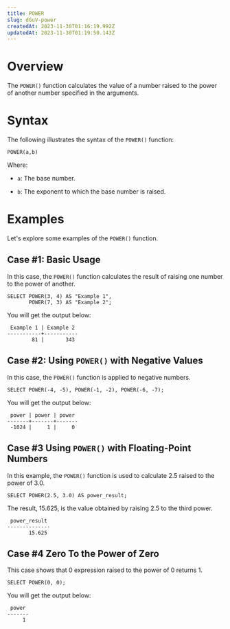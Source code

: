 ```yaml
---
title: POWER
slug: dGuV-power
createdAt: 2023-11-30T01:16:19.992Z
updatedAt: 2023-11-30T01:19:50.143Z
---
```


# **Overview**

The `POWER()` function calculates the value of a number raised to the power of another number specified in the arguments.&#x20;

# **Syntax**

The following illustrates the syntax of the `POWER()` function:

```pgsql
POWER(a,b)
```

Where:

*   `a`: The base number.

*   `b`: The exponent to which the base number is raised.

# **Examples**

Let's explore some examples of the `POWER()` function.

## Case #1: **Basic Usage**

In this case, the `POWER()` function calculates the result of raising one number to the power of another.

```pgsql
SELECT POWER(3, 4) AS "Example 1",
       POWER(7, 3) AS "Example 2";
```

You will get the output below:

```pgsql
 Example 1 | Example 2 
-----------+-----------
        81 |       343
```

## Case #2: Using `POWER()` with Negative Values

In this case, the `POWER()` function is applied to negative numbers.

```pgsql
SELECT POWER(-4, -5), POWER(-1, -2), POWER(-6, -7);
```

You will get the output below:

```pgsql
 power | power | power 
-------+-------+-------
 -1024 |     1 |     0
```

## Case #3 Using `POWER()` with Floating-Point Numbers

In this example, the `POWER()` function is used to calculate 2.5 raised to the power of 3.0.&#x20;

```pgsql
SELECT POWER(2.5, 3.0) AS power_result;
```

The result, 15.625, is the value obtained by raising 2.5 to the third power.

```pgsql
 power_result
--------------
       15.625
```

## Case #4 Zero To the Power of Zero

This case shows that 0 expression raised to the power of 0 returns 1.

```pgsql
SELECT POWER(0, 0);
```

You will get the output below:

```pgsql
 power 
-------
     1
```

